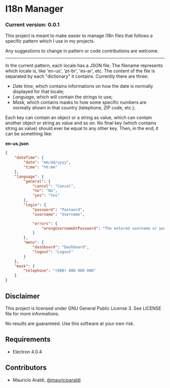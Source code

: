 # I18n Manager
### Current version: 0.0.1

This project is meant to make easier to manage i18n files that follows a specific pattern which I use in my projects.

Any suggestions to change in pattern or code contributions are welcome.

- - -

In the current pattern, each locale has a JSON file. The filename represents which locale is, like 'en-us', 'pt-br', 'es-ar', etc. The content of the file is separated by each "dictionary" it contains. Currently there are three:

* _Date time_, which contains informations on how the date is normally displayed for that locale;
* _Language_, which will contain the strings to use;
* _Mask_, which contains masks to how some specific numbers are normally shown in that country (telephone, ZIP code, etc.);

Each key can contain an object or a string as value, which can contain another object or string as value and so on. No final key (which contains string as value) should ever be equal to any other key. Then, in the end, it can be something like:

**en-us.json**
```json
{
	"dateTime": {
		"date": "mm/dd/yyyy",
		"time": "hh:mm"
	},
	"language": {
		"general": {
			"cancel": "Cancel",
			"no": "No",
			"yes": "Yes"
		},
		"login": {
			"password": "Password",
			"username": "Username",

			"errors": {
				"wrongUsernameOrPassword": "The entered username or password are wrong"
			}
		},
		"menu": {
			"dashboard": "Dashboard",
			"logout": "Logout"
		}
	},
	"mask": {
		"telephone": "(000) 000 000 000"
	}
}
```

## Disclaimer
This project is licensed under GNU General Public License 3. See LICENSE file for more informations.

No results are guaranteed. Use this software at your own risk.

## Requirements
- Electron 4.0.4

## Contributors
- Mauricio Araldi, [@mauricioaraldi](https://github.com/mauricioaraldi/)
